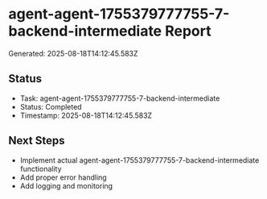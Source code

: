 # agent-agent-1755379777755-7-backend-intermediate Report

Generated: 2025-08-18T14:12:45.583Z

## Status
- Task: agent-agent-1755379777755-7-backend-intermediate
- Status: Completed
- Timestamp: 2025-08-18T14:12:45.583Z

## Next Steps
- Implement actual agent-agent-1755379777755-7-backend-intermediate functionality
- Add proper error handling
- Add logging and monitoring
